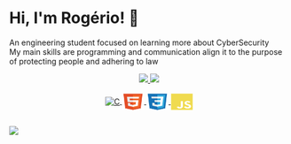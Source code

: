 <h1> Hi, I'm Rogério! 👋</h1>
<p>An engineering student focused on learning more about CyberSecurity <br>
My main skills are programming and communication align it to the purpose of protecting people and adhering to law</p>
<div align="center">
  <a href="https://github.com/rgrsant">
  <img height="180em" src="https://github-readme-stats-test-rouge.vercel.app/api?username=rgrsant&show_icons=true&theme=radical&include_all_commits=true&count_private=true"/>
  <img height="180em" src="https://github-readme-stats-test-rouge.vercel.app/api/top-langs/?username=rgrsant&layout=compact&langs_count=7&theme=radical"/>
</div>

<div align="center"><br>
  <img align="center" alt="C" height="30" width="40" src="https://cdn.jsdelivr.net/gh/devicons/devicon/icons/c/c-original.svg" /> 
  <img align="center" alt="HTML" height="30" width="40" src="https://raw.githubusercontent.com/devicons/devicon/master/icons/html5/html5-original.svg">
  <img align="center" alt="CSS" height="30" width="40" src="https://raw.githubusercontent.com/devicons/devicon/master/icons/css3/css3-original.svg">
  <img align="center" alt="Js" height="30" width="40" src="https://raw.githubusercontent.com/devicons/devicon/master/icons/javascript/javascript-plain.svg">
</div>

##
  <a href="https://www.linkedin.com/in/rgrsant/" target="_blank"><img src="https://img.shields.io/badge/-LinkedIn-%230077B5?style=for-the-badge&logo=linkedin&logoColor=white" target="_blank"></a>
